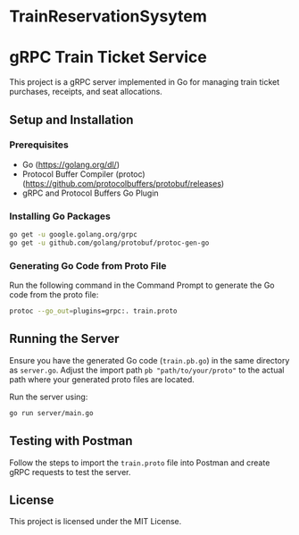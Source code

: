 # TrainReservationSysytem
# gRPC Train Ticket Service

This project is a gRPC server implemented in Go for managing train ticket purchases, receipts, and seat allocations.

## Setup and Installation

### Prerequisites

- Go (https://golang.org/dl/)
- Protocol Buffer Compiler (protoc) (https://github.com/protocolbuffers/protobuf/releases)
- gRPC and Protocol Buffers Go Plugin

### Installing Go Packages

```sh
go get -u google.golang.org/grpc
go get -u github.com/golang/protobuf/protoc-gen-go
```

### Generating Go Code from Proto File

Run the following command in the Command Prompt to generate the Go code from the proto file:

```sh
protoc --go_out=plugins=grpc:. train.proto
```

## Running the Server

Ensure you have the generated Go code (`train.pb.go`) in the same directory as `server.go`. Adjust the import path `pb "path/to/your/proto"` to the actual path where your generated proto files are located.

Run the server using:

```sh
go run server/main.go
```

## Testing with Postman

Follow the steps to import the `train.proto` file into Postman and create gRPC requests to test the server.

## License

This project is licensed under the MIT License.